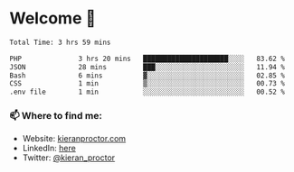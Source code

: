 # Welcome 🦘

<!--START_SECTION:waka-->

```txt
Total Time: 3 hrs 59 mins

PHP              3 hrs 20 mins   █████████████████████░░░░   83.62 %
JSON             28 mins         ███░░░░░░░░░░░░░░░░░░░░░░   11.94 %
Bash             6 mins          ▓░░░░░░░░░░░░░░░░░░░░░░░░   02.85 %
CSS              1 min           ▒░░░░░░░░░░░░░░░░░░░░░░░░   00.73 %
.env file        1 min           ░░░░░░░░░░░░░░░░░░░░░░░░░   00.52 %
```

<!--END_SECTION:waka-->

### 📫 Where to find me:

-   Website: [kieranproctor.com](https://kieranproctor.com/)
-   LinkedIn: [here](https://www.linkedin.com/in/kieran-proctor-086b5a159/)
-   Twitter: [@kieran_proctor](https://twitter.com/kieran_proctor)
